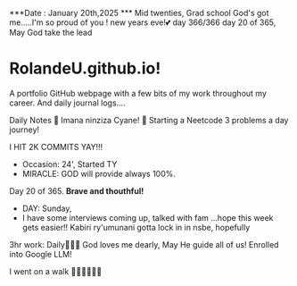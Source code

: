 ***Date : January 20th,2025 *** Mid twenties, Grad school God's got me.....I'm so proud of you ! new years eve!💕 day 366/366 day 20 of 365, May God take the lead
# RolandeU.github.io!

A portfolio GitHub webpage with a few bits of my work throughout my career. And daily journal logs....


Daily Notes
💚 Imana ninziza Cyane! 
💚 Starting a Neetcode 3 problems a day journey!

I HIT 2K COMMITS YAY!!!

- Occasion: 24', Started TY 
- MIRACLE: GOD will provide always 100%.

Day 20 of 365. **Brave and thouthful!** 
- DAY: Sunday,
- I have some interviews coming up, talked with fam ...hope this week gets easier!!
Kabiri ry'umunani
gotta lock in in nsbe, hopefully 

3hr work: Daily💚💚💚
God loves me dearly, May He guide all of  us!
Enrolled into Google LLM! 

I went on a walk 💚💚💚💚💚💚
